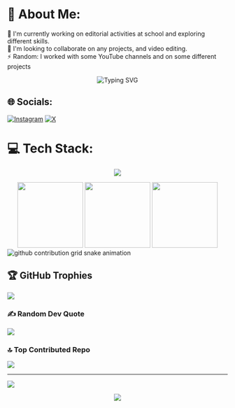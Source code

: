# 💫 About Me:
🎨 I'm currently working on editorial activities at school and exploring different skills.<br>
👥 I'm looking to collaborate on any projects, and video editing.<br>
⚡ Random: I worked with some YouTube channels and on some different projects<br>

<!-- Animated typing SVG -->
<div align="center">
  <img src="https://readme-typing-svg.demolab.com?font=Fira+Code&pause=1000&color=22F7A3&width=435&lines=Creative+Developer;Video+Editor;Always+Learning+New+Things" alt="Typing SVG" />
</div>

## 🌐 Socials:
[![Instagram](https://img.shields.io/badge/Instagram-%23E4405F.svg?logo=Instagram&logoColor=white)](https://instagram.com/walid_u2) 
[![X](https://img.shields.io/badge/X-black.svg?logo=X&logoColor=white)](https://x.com/wal_z1)   

# 💻 Tech Stack:
<!-- Animated tech icons -->
<p align="center">
  <img src="https://skillicons.dev/icons?i=c,html,css,js,ae,ps,pr" />
</p>

<!-- Animated stats graph -->
<div align="center">
  <img height="150" src="https://github-readme-stats.vercel.app/api?username=wal-z1&theme=dark&show_icons=true&count_private=true&include_all_commits=true" />
  <img height="150" src="https://github-readme-streak-stats.herokuapp.com/?user=wal-z1&theme=dark" />
  <img height="150" src="https://github-readme-stats.vercel.app/api/top-langs/?username=wal-z1&theme=dark&layout=compact" />
</div>

<!-- Animated snake eating contributions -->
<picture>
  <source media="(prefers-color-scheme: dark)" srcset="https://raw.githubusercontent.com/wal-z1/wal-z1/output/github-contribution-grid-snake-dark.svg">
  <source media="(prefers-color-scheme: light)" srcset="https://raw.githubusercontent.com/wal-z1/wal-z1/output/github-contribution-grid-snake.svg">
  <img alt="github contribution grid snake animation" src="https://raw.githubusercontent.com/wal-z1/wal-z1/output/github-contribution-grid-snake.svg">
</picture>

## 🏆 GitHub Trophies
![](https://github-profile-trophy.vercel.app/?username=wal-z1&theme=radical&no-frame=false&no-bg=true&margin-w=4)

### ✍️ Random Dev Quote
![](https://quotes-github-readme.vercel.app/api?type=horizontal&theme=radical)

### 🔝 Top Contributed Repo
![](https://github-contributor-stats.vercel.app/api?username=wal-z1&limit=5&theme=dark&combine_all_yearly_contributions=true)

---
[![](https://visitcount.itsvg.in/api?id=wal-z1&icon=0&color=0)](https://visitcount.itsvg.in)

<!-- Animated footer -->
<div align="center">
  <img src="https://capsule-render.vercel.app/api?type=waving&color=gradient&height=60&section=footer"/>
</div>